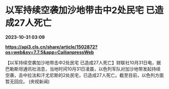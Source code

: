 # 以军持续空袭加沙地带击中2处民宅 已造成27人死亡

**2023-10-31 03:09**

**https://api3.cls.cn/share/article/1502872?os=web&sv=7.7.5&app=CailianpressWeb**

【以军持续空袭加沙地带击中2处民宅 已造成27人死亡】财联社10月31日电，据巴勒斯坦通讯社消息，当地时间10月31日凌晨，以色列军队对加沙地带发起持续空袭，击中拉法和汗尤尼斯的2处民宅，已造成27人死亡。截至目前，以色列方面暂无回应。 (央视新闻)
